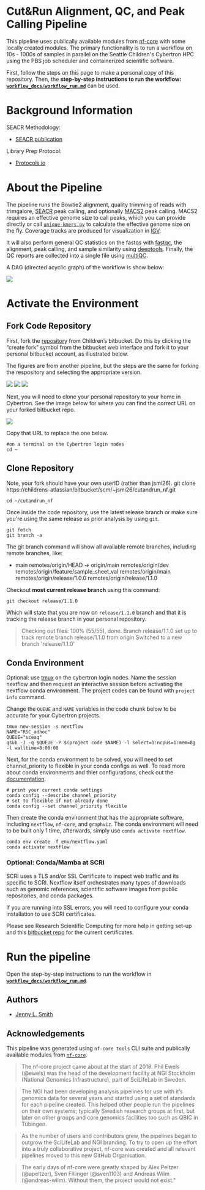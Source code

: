 # Cut&Run Alignment, QC, and Peak Calling Pipeline

This pipeline uses publically available modules from [nf-core](https://nf-co.re/) with some locally created modules. The primary functionality is to run a workflow on 10s - 1000s of samples in parallel on the Seattle Children's Cybertron HPC using the PBS job scheduler and containerized scientific software.

First, follow the steps on this page to make a personal copy of this repository. Then, the **step-by-step instructions to run the workflow: [`workflow_docs/workflow_run.md`](workflow_docs/run_workflow.md)** can be used. 

# Background Information 

SEACR Methodology:

  * [SEACR publication](https://epigeneticsandchromatin.biomedcentral.com/articles/10.1186/s13072-019-0287-4#Abs1)


Library Prep Protocol:

  * [Protocols.io](https://www.protocols.io/view/cut-amp-run-targeted-in-situ-genome-wide-profiling-14egnr4ql5dy/v3?step=113)

# About the Pipeline 

The pipeline runs the Bowtie2 alignment, quality trimming of reads with trimgalore, [SEACR](https://github.com/FredHutch/SEACR) peak calling, and optionally [MACS2](https://github.com/macs3-project/MACS) peak calling. MACS2 requires an effective genome size to call peaks, which you can provide directly or call [`unique-kmers.py`](https://deeptools.readthedocs.io/en/develop/content/feature/effectiveGenomeSize.html) to calculate the effective genome size on the fly. Coverage tracks are produced for visualization in [IGV](https://igv.org/doc/desktop/). 

It will also perform general QC statistics on the fastqs with [fastqc](https://www.bioinformatics.babraham.ac.uk/projects/fastqc/), the alignment, peak calling, and sample similarity using [deeptools](https://deeptools.readthedocs.io/en/develop/). Finally, the QC reports are collected into a single file using [multiQC](https://multiqc.info/).

A DAG (directed acyclic graph) of the workflow is show below:

![](workflow_docs/images/dag.png)


# Activate the Environment

## Fork Code Repository

First, fork the [repository](https://childrens-atlassian/bitbucket/projects/RP/repos/cutandrun_nf/browse) from Children’s bitbucket. Do this by clicking the “create fork” symbol from the bitbucket web interface and fork it to your personal bitbucket account, as illustrated below.

The figures are from another pipeline, but the steps are the same for forking the respository and selecting the appropriate version. 

![](workflow_docs/images/bitbucket_fork1.png)
![](workflow_docs/images/bitbucket_fork2.png)
![](workflow_docs/images/bitbucket_fork3.png)


Next, you will need to clone your personal repository to your home in Cybertron. See the image below for where you can find the correct URL on your forked bitbucket repo. 


![](workflow_docs/images/bitbucket_clone.png)


Copy that URL to replace the one below. 

```
#on a terminal on the Cybertron login nodes
cd ~
```

## Clone Repository

Note, your fork should have your own userID (rather than jsmi26).
git clone https://childrens-atlassian/bitbucket/scm/~jsmi26/cutandrun_nf.git

`cd ~/cutandrun_nf`

Once inside the code repository, use the latest release branch or make sure you're using the same release as prior analysis by using `git`.

```
git fetch
git branch -a
```

The git branch command will show all available remote branches, including remote branches, like:

* main
  remotes/origin/HEAD -> origin/main
  remotes/origin/dev
  remotes/origin/feature/sample_sheet_val
  remotes/origin/main
  remotes/origin/release/1.0.0
  remotes/origin/release/1.1.0
 

Checkout **most current release branch** using this command:

`git checkout release/1.1.0`

Which will state that you are now on `release/1.1.0` branch and that it is tracking the release branch in your personal repository. 

> Checking out files: 100% (55/55), done.
> Branch release/1.1.0 set up to track remote branch release/1.1.0 from origin
> Switched to a new branch 'release/1.1.0'


## Conda Environment

Optional: use [tmux](https://github.com/tmux/tmux/wiki) on the cybertron login nodes. Name the session nextflow and then request an interactive session before activating the nextflow conda environment. The project codes can be found with `project info` command. 

Change the `QUEUE` and `NAME` variables in the code chunk below to be accurate for your Cybertron projects. 

```
tmux new-session -s nextflow
NAME="RSC_adhoc"
QUEUE="sceaq"
qsub -I -q $QUEUE -P $(project code $NAME) -l select=1:ncpus=1:mem=8g -l walltime=8:00:00
```

Next, for the conda environment to be solved, you will need to set channel_priority to flexible in your conda configs as well. To read more about conda environments and thier configurations, check out the [documentation](https://docs.conda.io/projects/conda/en/latest/commands/config.html#conda-config). 

```
# print your current conda settings
conda config --describe channel_priority 
# set to flexible if not already done
conda config --set channel_priority flexible 
```

Then create the conda environment that has the appropriate software, including `nextflow`, `nf-core`, and `graphviz`. The conda environment will need to be built only 1 time, afterwards, simply use `conda activate nextflow`.

```
conda env create -f env/nextflow.yaml
conda activate nextflow
```
### Optional: Conda/Mamba at SCRI

SCRI uses a TLS and/or SSL Certificate to inspect web traffic and its specific to SCRI. Nextflow itself orchestrates many types of downloads such as genomic references, scientific software images from public repositories, and conda packages. 

If you are running into SSL errors, you will need to configure your conda installation to use SCRI certificates. 

Please see Research Scientific Computing for more help in getting set-up and this [bitbucket repo](https://childrens-atlassian/bitbucket/projects/EC/repos/) for the current certificates. 

# Run the pipeline 

Open the step-by-step instructions to run the workflow in **[`workflow_docs/workflow_run.md`](workflow_docs/run_workflow.md)**. 

## Authors

- [Jenny L. Smith](https://github.com/jennylsmith)

## Acknowledgements

This pipeline was generated using `nf-core tools` CLI suite and publically available modules from [`nf-core`](https://nf-co.re/about). 

> The nf-core project came about at the start of 2018. Phil Ewels (@ewels) was the head of the development facility at NGI Stockholm (National Genomics Infrastructure), part of SciLifeLab in Sweden.

> The NGI had been developing analysis pipelines for use with it’s genomics data for several years and started using a set of standards for each pipeline created. This helped other people run the pipelines on their own systems; typically Swedish research groups at first, but later on other groups and core genomics facilities too such as QBIC in Tübingen.

> As the number of users and contributors grew, the pipelines began to outgrow the SciLifeLab and NGI branding. To try to open up the effort into a truly collaborative project, nf-core was created and all relevant pipelines moved to this new GitHub Organisation.

> The early days of nf-core were greatly shaped by Alex Peltzer (@apeltzer), Sven Fillinger (@sven1103) and Andreas Wilm (@andreas-wilm). Without them, the project would not exist."